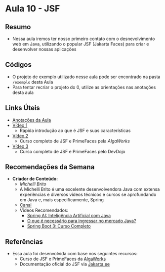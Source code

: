 # Aula 10 - JSF

## Resumo

- Nessa aula iremos ter nosso primeiro contato com o desnevolvimento web em Java, utilizando o popular JSF (Jakarta Faces) para criar e desenvolver nossas aplicações

## Códigos

- O projeto de exemplo utilizado nesse aula pode ser encontrado na pasta `/exemplo` desta Aula
- Para tentar recriar o projeto do 0, utilize as orientações nas anotações desta aula

## Links Úteis

- [Anotações da Aula](https://excalidraw.com/#json=DJn17d-ClvRvGOkMnXBwW,dJdWDeYVU_FIBnUJJDbRpw)
- [Vídeo 1](https://www.youtube.com/watch?v=3Cj2mDx0-Ws)
  - Rápida introdução ao que é JSF e suas características
- [Vídeo 2](https://www.youtube.com/watch?v=ezwgBvsd6Ps)
  - Curso completo de JSF e PrimeFaces pela *AlgaWorks*
- [Vídeo 3](https://www.youtube.com/watch?v=RD2mUPTjyog&list=PL62G310vn6nHSNpACkELWiPlM8J8z8t5J)
  - Curso completo de JSF e PrimeFaces pelo DevDojo

## Recomendações da Semana

- **Criador de Conteúdo:**
  - *Michelli Brito*
  - A Michelli Brito é uma excelente desenvolvendora Java com extensa experiências e diversos vídeos técnicos e cursos se aprofundando em Java e, mais especificamente, Spring
  - [Canal](https://www.youtube.com/@MichelliBrito/videos)
  - Vídeos Recomendados:
    - [Spring AI: Inteligência Artificial com Java](https://www.youtube.com/watch?v=NscHAlj-yQ0)
    - [O que é necessário para ingressar no mercado Java?](https://www.youtube.com/watch?v=ilxcVePPH64)
    - [Spring Boot 3: Curso Completo](https://www.youtube.com/watch?v=wlYvA2b1BWI)

## Referências

- Essa aula foi desenvolvida com base nos seguintes recursos:
  - Curso de JSF e PrimeFaces da [AlgaWorks](https://www.youtube.com/watch?v=ezwgBvsd6Ps)
  - Documentação oficial do JSF via [Jakarta.ee](https://jakarta.ee/specifications/faces/)
